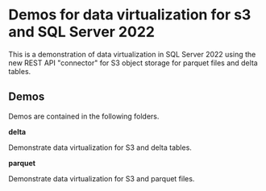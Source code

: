 # Demos for data virtualization for s3 and SQL Server 2022

This is a demonstration of data virtualization in SQL Server 2022 using the new REST API "connector" for S3 object storage for parquet files and delta tables.

## Demos

Demos are contained in the following folders.

**delta**

Demonstrate data virtualization for S3 and delta tables.

**parquet**

Demonstrate data virtualization for S3 and parquet files.